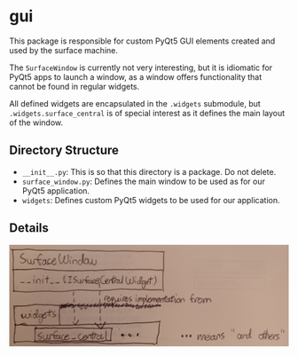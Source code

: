 # gui

This package is responsible for custom PyQt5 GUI elements created and used by
the surface machine.

The `SurfaceWindow` is currently not very interesting, but it is idiomatic for
PyQt5 apps to launch a window, as a window offers functionality that cannot be
found in regular widgets.

All defined widgets are encapsulated in the `.widgets` submodule, but
`.widgets.surface_central` is of special interest as it defines the main layout
of the window.

## Directory Structure

- `__init__.py`: This is so that this directory is a package. Do not delete.
- `surface_window.py`: Defines the main window to be used as for our PyQt5
  application.
- `widgets`: Defines custom PyQt5 widgets to be used for our application.

## Details

![gui diagram](gui-diagram.jpg "gui diagram")
